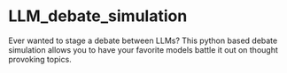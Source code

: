 # LLM_debate_simulation
Ever wanted to stage a debate between LLMs? This python based debate simulation allows you to have your favorite models battle it out on thought provoking topics.
